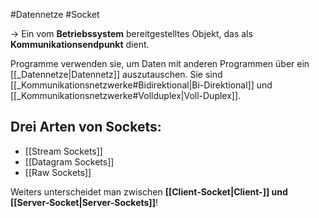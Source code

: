 #Datennetze #Socket

-> Ein vom **Betriebssystem** bereitgestelltes Objekt, das als **Kommunikationsendpunkt** dient.

Programme verwenden sie, um Daten mit anderen Programmen über ein [[_Datennetze|Datennetz]] auszutauschen. Sie sind [[_Kommunikationsnetzwerke#Bidirektional|Bi-Direktional]] und [[_Kommunikationsnetzwerke#Vollduplex|Voll-Duplex]].


## Drei Arten von Sockets:

- [[Stream Sockets]]
- [[Datagram Sockets]]
- [[Raw Sockets]]

Weiters unterscheidet man zwischen **[[Client-Socket|Client-]] und [[Server-Socket|Server-Sockets]]**!